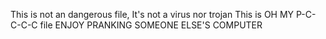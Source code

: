 This is not an dangerous file, It's not a virus nor trojan
This is OH MY P-C-C-C-C file
ENJOY PRANKING SOMEONE ELSE'S COMPUTER
